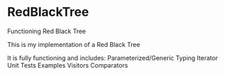 RedBlackTree
============

Functioning Red Black Tree

This is my implementation of a Red Black Tree

It is fully functioning and includes:
Parameterized/Generic Typing
Iterator
Unit Tests
Examples
Visitors
Comparators
